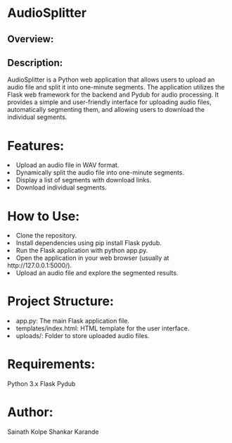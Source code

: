 # AudioSplitter
## Overview:
## Description:

AudioSplitter is a Python web application that allows users to upload an audio file and split it into one-minute segments. The application utilizes the Flask web framework for the backend and Pydub for audio processing. It provides a simple and user-friendly interface for uploading audio files, automatically segmenting them, and allowing users to download the individual segments.

# Features:

<li> Upload an audio file in WAV format.</li>
<li> Dynamically split the audio file into one-minute segments. </li>
<li> Display a list of segments with download links.</li>
<li> Download individual segments.</li>

# How to Use:

<li> Clone the repository.</li>
<li> Install dependencies using pip install Flask pydub.</li>
<li> Run the Flask application with python app.py.</li>
<li> Open the application in your web browser (usually at http://127.0.0.1:5000/).</li>
<li> Upload an audio file and explore the segmented results.</li>

# Project Structure:

<li> app.py: The main Flask application file.</li>
<li> templates/index.html: HTML template for the user interface. </li>
<li> uploads/: Folder to store uploaded audio files.</li>

# Requirements:

Python 3.x
Flask
Pydub

# Author:

Sainath Kolpe
Shankar Karande
